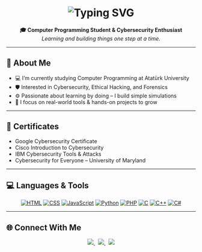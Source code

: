 <h1 align="center">
  <img src="https://readme-typing-svg.herokuapp.com?font=Fira+Code&size=28&duration=3000&pause=1000&center=true&vCenter=true&width=600&lines=Hi+%F0%9F%91%8B%2C+I'm+Enes+Yavuzarslan;Cybersecurity+Learner+%7C+Developer;Always+Learning+%E2%9C%94" alt="Typing SVG" />
</h1>

<p align="center">
  <strong>🎓 Computer Programming Student & Cybersecurity Enthusiast</strong><br>
  <em>Learning and building things one step at a time.</em>
</p>

---

## 🧠 About Me

- 💻 I’m currently studying Computer Programming at Atatürk University
- 🛡️ Interested in Cybersecurity, Ethical Hacking, and Forensics
- ⚙️ Passionate about learning by doing – I build simple simulations
- 📌 I focus on real-world tools & hands-on projects to grow

---

## 💼 Certificates

- Google Cybersecurity Certificate  
- Cisco Introduction to Cybersecurity  
- IBM Cybersecurity Tools & Attacks  
- Cybersecurity for Everyone – University of Maryland  

---

## 💻 Languages & Tools

<p align="center">
  <a href="https://developer.mozilla.org/en-US/docs/Web/HTML" target="_blank"><img src="https://skillicons.dev/icons?i=html" alt="HTML" /></a>
  <a href="https://developer.mozilla.org/en-US/docs/Web/CSS" target="_blank"><img src="https://skillicons.dev/icons?i=css" alt="CSS" /></a>
  <a href="https://www.javascript.com/" target="_blank"><img src="https://skillicons.dev/icons?i=js" alt="JavaScript" /></a>
  <a href="https://www.python.org/" target="_blank"><img src="https://skillicons.dev/icons?i=python" alt="Python" /></a>
  <a href="https://www.php.net/" target="_blank"><img src="https://skillicons.dev/icons?i=php" alt="PHP" /></a>
  <a href="https://en.wikipedia.org/wiki/C_(programming_language)" target="_blank"><img src="https://skillicons.dev/icons?i=c" alt="C" /></a>
  <a href="https://isocpp.org/" target="_blank"><img src="https://skillicons.dev/icons?i=cpp" alt="C++" /></a>
  <a href="https://learn.microsoft.com/en-us/dotnet/csharp/" target="_blank"><img src="https://skillicons.dev/icons?i=cs" alt="C#" /></a>
</p>

---

## 🌐 Connect With Me

<p align="center">
  <a href="https://www.linkedin.com/in/enesyavuzarslan/" target="_blank">
    <img src="https://img.shields.io/badge/LinkedIn-0A66C2?style=flat&logo=linkedin&logoColor=white" />
  </a>
  &nbsp;
  <a href="https://github.com/enesyavuzarslannn" target="_blank">
    <img src="https://img.shields.io/badge/GitHub-181717?style=flat&logo=github&logoColor=white" />
  </a>
  &nbsp;
  <a href="https://medium.com/@ensyazilim1" target="_blank">
    <img src="https://img.shields.io/badge/Medium-000000?style=flat&logo=medium&logoColor=white" />
  </a>
</p>
